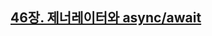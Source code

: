 ## [46장. 제너레이터와 async/await](https://hongbi.notion.site/46-async-await-09a1ac3042204fa99a655738b7d28bd9)
